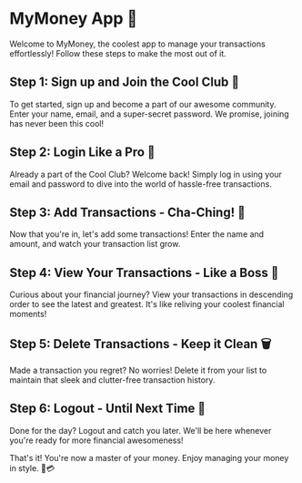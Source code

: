 # MyMoney App 🚀

Welcome to MyMoney, the coolest app to manage your transactions effortlessly! Follow these steps to make the most out of it.

## Step 1: Sign up and Join the Cool Club 🎉

To get started, sign up and become a part of our awesome community. Enter your name, email, and a super-secret password. We promise, joining has never been this cool!

## Step 2: Login Like a Pro 🔐

Already a part of the Cool Club? Welcome back! Simply log in using your email and password to dive into the world of hassle-free transactions.

## Step 3: Add Transactions - Cha-Ching! 💸

Now that you're in, let's add some transactions! Enter the name and amount, and watch your transaction list grow.

## Step 4: View Your Transactions - Like a Boss 👀

Curious about your financial journey? View your transactions in descending order to see the latest and greatest. It's like reliving your coolest financial moments!

## Step 5: Delete Transactions - Keep it Clean 🗑️

Made a transaction you regret? No worries! Delete it from your list to maintain that sleek and clutter-free transaction history.

## Step 6: Logout - Until Next Time 👋

Done for the day? Logout and catch you later. We'll be here whenever you're ready for more financial awesomeness!

That's it! You're now a master of your money. Enjoy managing your money in style. 💼💳
